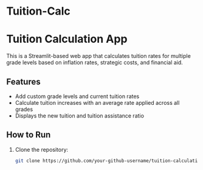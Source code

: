 # Tuition-Calc
# Tuition Calculation App

This is a Streamlit-based web app that calculates tuition rates for multiple grade levels based on inflation rates, strategic costs, and financial aid.

## Features
- Add custom grade levels and current tuition rates
- Calculate tuition increases with an average rate applied across all grades
- Displays the new tuition and tuition assistance ratio

## How to Run

1. Clone the repository:
   ```bash
   git clone https://github.com/your-github-username/tuition-calculation-app.git
